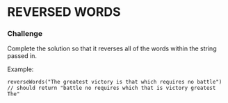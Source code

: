 # REVERSED WORDS

### Challenge


Complete the solution so that it reverses all of the words within the string passed in.

Example:

    reverseWords("The greatest victory is that which requires no battle")
    // should return "battle no requires which that is victory greatest The"